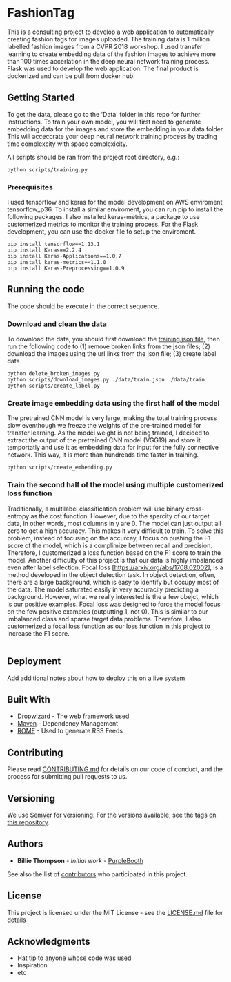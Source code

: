 # FashionTag

This is a consulting project to develop a web application to automatically creating fashion tags for images uploaded. The training data is 1 million labelled fashion images from a CVPR 2018 workshop. I used transfer learning to create embedding data of the fashion images to achieve more than 100 times accerlation in the deep neural network training process. Flask was used to develop the web application. The final product is dockerized and can be pull from docker hub. 


## Getting Started

To get the data, please go to the 'Data' folder in this repo for further instructions. To train your own model, you will first need to generate embedding data for the images and store the embedding in your data folder. This will acceccrate your deep neural network training process by trading time complexcity with space complexicity. 

All scripts should be ran from the project root directory, e.g.:

```
python scripts/training.py
```
### Prerequisites

I used tensorflow and keras for the model development on AWS enviroment tensorflow_p36. To install a similar enviroment, you can run pip to install the following packages. I also installed keras-metrics, a package to use customerized metrics to monitor the training process. For the Flask development, you can use the docker file to setup the enviroment.

```
pip install tensorflow==1.13.1
pip install Keras==2.2.4
pip install Keras-Applications==1.0.7
pip install keras-metrics==1.1.0
pip install Keras-Preprocessing==1.0.9
```

## Running the code

The code should be execute in the correct sequence. 

### Download and clean the data

To download the data, you should first download the [training.json file](https://www.kaggle.com/c/imaterialist-challenge-fashion-2018), then run the following code to (1) remove broken links from the json files; (2) download the images using the url links from the json file; (3) create label data

```
python delete_broken_images.py
python scripts/download_images.py ./data/train.json ./data/train
python scripts/create_label.py
```

### Create image embedding data using the first half of the model

The pretrained CNN model is very large, making the total training process slow eventhough we freeze the weights of the pre-trained model for transfer learning. As the model weight is not being trained, I decided to extract the output of the pretrained CNN model (VGG19) and store it temportatly and use it as embedding data for input for the fully connective network. This way, it is more than hundreads time faster in training. 
```
python scripts/create_embedding.py
```
### Train the second half of the model using multiple customerized loss function

Traditionally, a multilabel classification problem will use binary cross-entropy as the cost function. However, due to the sparcity of our target data, in other words, most columns in y are 0. The model can just output all zero to get a high accuracy. This makes it very difficult to train. To solve this problem, instead of focusing on the accurcay, I focus on pushing the F1 score of the model, which is a complimize between recall and precision. Therefore, I customerized a loss function based on the F1 score to train the model. Another difficulty of this project is that our data is highly imbalanced even after label selection. Focal loss [https://arxiv.org/abs/1708.02002], is a method developed in the object detection task. In object detection, often, there are a large background, which is easy to identify but occupy most of the data. The model saturated easily in very accuracily predicting a background. However, what we really interested is the a few obejct, which is our positive examples. Focal loss was designed to force the model focus on the few positive examples (outputting 1, not 0). This is similar to our imbalanced class and sparse target data problems. Therefore, I also customerized a focal loss function as our loss function in this project to increase the F1 score.
```
```

## Deployment

Add additional notes about how to deploy this on a live system

## Built With

* [Dropwizard](http://www.dropwizard.io/1.0.2/docs/) - The web framework used
* [Maven](https://maven.apache.org/) - Dependency Management
* [ROME](https://rometools.github.io/rome/) - Used to generate RSS Feeds

## Contributing

Please read [CONTRIBUTING.md](https://gist.github.com/PurpleBooth/b24679402957c63ec426) for details on our code of conduct, and the process for submitting pull requests to us.

## Versioning

We use [SemVer](http://semver.org/) for versioning. For the versions available, see the [tags on this repository](https://github.com/your/project/tags). 

## Authors

* **Billie Thompson** - *Initial work* - [PurpleBooth](https://github.com/PurpleBooth)

See also the list of [contributors](https://github.com/your/project/contributors) who participated in this project.

## License

This project is licensed under the MIT License - see the [LICENSE.md](LICENSE.md) file for details

## Acknowledgments

* Hat tip to anyone whose code was used
* Inspiration
* etc

